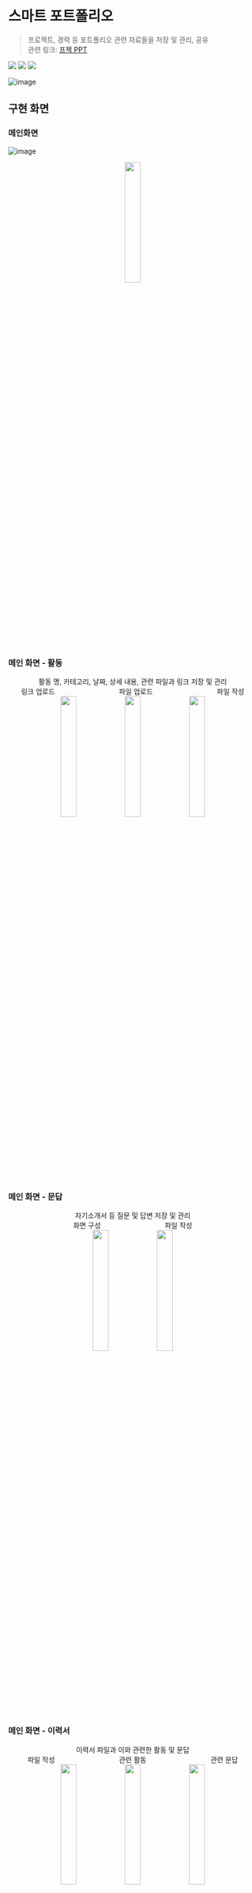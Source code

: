 # 스마트 포트폴리오
> 프로젝트, 경력 등 포트폴리오 관련 자료들을 저장 및 관리, 공유  
> 관련 링크: <a href = "https://github.com/WorldOneTop/Douzone/blob/master/%ED%94%84%EB%A1%9C%EC%A0%9D%ED%8A%B8%20%EB%B0%9C%ED%91%9C%EC%9E%90%EB%A3%8C.pptx">프젝 PPT</a>   

<img src="https://img.shields.io/badge/Android-3DDC84?style=for-the-badge&logo=Android&logoColor=white"> <img src="https://img.shields.io/badge/kotlin-7F52FF?style=for-the-badge&logo=Gradle&logoColor=white"> <img src="https://img.shields.io/badge/sqlite-003B57?style=for-the-badge&logo=Android&logoColor=white"> 

![image](https://user-images.githubusercontent.com/45085513/233846020-dd564425-9edf-426a-9d27-e63dad65e4d8.png)

## 구현 화면

### 메인화면
![image](https://user-images.githubusercontent.com/45085513/233846318-c8955baf-a478-47b3-996e-44f4ce847a9c.png)
<p align="center">
<img src="https://user-images.githubusercontent.com/45085513/233847029-4a33b4d3-463e-4570-887b-55727b731b83.gif" width="25%">
</p>   

### 메인 화면 - 활동
<p align="center">
활동 명, 카테고리, 날짜, 상세 내용, 관련 파일과 링크 저장 및 관리<br>
링크 업로드 &nbsp  &nbsp  &nbsp  &nbsp   &nbsp  &nbsp   &nbsp  &nbsp   &nbsp  &nbsp   &nbsp  &nbsp   &nbsp  &nbsp   &nbsp  &nbsp 파일 업로드 &nbsp  &nbsp  &nbsp  &nbsp   &nbsp  &nbsp   &nbsp  &nbsp   &nbsp  &nbsp   &nbsp  &nbsp   &nbsp  &nbsp   &nbsp  &nbsp 파일 작성<br>
<img src="https://user-images.githubusercontent.com/45085513/233849221-5fa7aed1-638e-4107-aecc-fc7f4dc69ece.gif" width="25%">
<img src="https://user-images.githubusercontent.com/45085513/233849210-0470ed0b-741b-4172-8e46-2c24f0e6ba86.gif" width="25%">
<img src="https://user-images.githubusercontent.com/45085513/233847471-ac9ccb81-fa76-4857-aa5a-d12f509a4bb8.gif" width="25%">
</p>   

### 메인 화면 - 문답
<p align="center">
자기소개서 등 질문 및 답변 저장 및 관리<br>
화면 구성  &nbsp  &nbsp  &nbsp  &nbsp   &nbsp  &nbsp   &nbsp  &nbsp   &nbsp  &nbsp   &nbsp  &nbsp   &nbsp  &nbsp   &nbsp  &nbsp 파일 작성<br>
<img src="https://user-images.githubusercontent.com/45085513/233848401-2584d0cc-ff75-45eb-9624-b51bf3ca9c8b.png" width="25%">
<img src="https://user-images.githubusercontent.com/45085513/233848437-8f4e5b16-6a23-450a-8c5f-f93902362b60.gif" width="25%">
</p>   

### 메인 화면 - 이력서
<p align="center">
이력서 파일과 이와 관련한 활동 및 문답<br>
파일 작성 &nbsp  &nbsp  &nbsp  &nbsp   &nbsp  &nbsp   &nbsp  &nbsp   &nbsp  &nbsp   &nbsp  &nbsp   &nbsp  &nbsp   &nbsp  &nbsp 관련 활동 &nbsp  &nbsp  &nbsp  &nbsp   &nbsp  &nbsp   &nbsp  &nbsp   &nbsp  &nbsp   &nbsp  &nbsp   &nbsp  &nbsp   &nbsp  &nbsp 관련 문답<br>
<img src="https://user-images.githubusercontent.com/45085513/233849498-42ac354b-ca35-480f-9cb1-8a2932154d0c.gif" width="25%">
<img src="https://user-images.githubusercontent.com/45085513/233849340-44d1c7f6-9eba-4876-905f-b152c8fcc60e.gif" width="25%">
<img src="https://user-images.githubusercontent.com/45085513/233849354-21a73b0b-a120-407a-bddc-e2a433f68bbe.gif" width="25%">
</p>   

### 검색과 삭제, 공유
<p align="center">
검색과 삭제 &nbsp  &nbsp  &nbsp  &nbsp   &nbsp  &nbsp   &nbsp  &nbsp   &nbsp  &nbsp   &nbsp  &nbsp   &nbsp  &nbsp   &nbsp  &nbsp 파일 공유 <br>
<img src="https://user-images.githubusercontent.com/45085513/233849752-708400bd-f941-49fd-a304-bc7152118337.gif" width="25%">
<img src="https://user-images.githubusercontent.com/45085513/233849749-3dfd6c67-48a3-4eca-9807-7e6d052b0705.gif" width="25%">
</p> 

### 애니메이션들
<p align="center">
<img src="https://user-images.githubusercontent.com/45085513/233849757-ea2a3391-6f84-44c1-9664-3d621ba15856.gif" width="23%">
<img src="https://user-images.githubusercontent.com/45085513/233849756-1c83bda2-e3af-499a-991a-e102ef866bd0.gif" width="23%">
<img src="https://user-images.githubusercontent.com/45085513/233849755-709a8b0f-7f3e-4c25-a01f-9e06bb323040.gif" width="23%">
<img src="https://user-images.githubusercontent.com/45085513/233849754-20c063a0-7df7-46af-a73f-f285410c71fc.gif" width="23%">
</p> 


